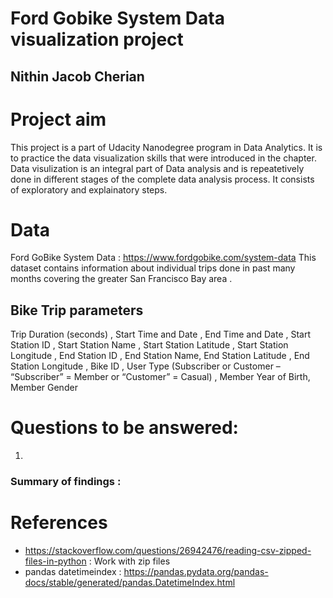 # Ford Gobike System Data visualization project 
## Nithin Jacob Cherian

# Project aim
This project is a part of Udacity Nanodegree program in Data Analytics. It is to practice the data visualization skills that were introduced in the chapter. Data visulization is an integral part of Data analysis and is repeatetively done in different stages of the complete data analysis process. It consists of exploratory and explainatory steps.

# Data
Ford GoBike System Data : https://www.fordgobike.com/system-data
This dataset contains information about individual trips done in past many months covering the greater San Francisco Bay area .

## Bike Trip parameters
Trip Duration (seconds) , Start Time and Date , End Time and Date , Start Station ID , Start Station Name , Start Station Latitude , Start Station Longitude ,  End Station ID , End Station Name,  End Station Latitude , End Station Longitude , Bike ID , User Type (Subscriber or Customer – “Subscriber” = Member or “Customer” = Casual) , Member Year of Birth, Member Gender

# Questions to be answered: 
1. 

### Summary of findings :


# References

- https://stackoverflow.com/questions/26942476/reading-csv-zipped-files-in-python : Work with zip files
- pandas datetimeindex : https://pandas.pydata.org/pandas-docs/stable/generated/pandas.DatetimeIndex.html
